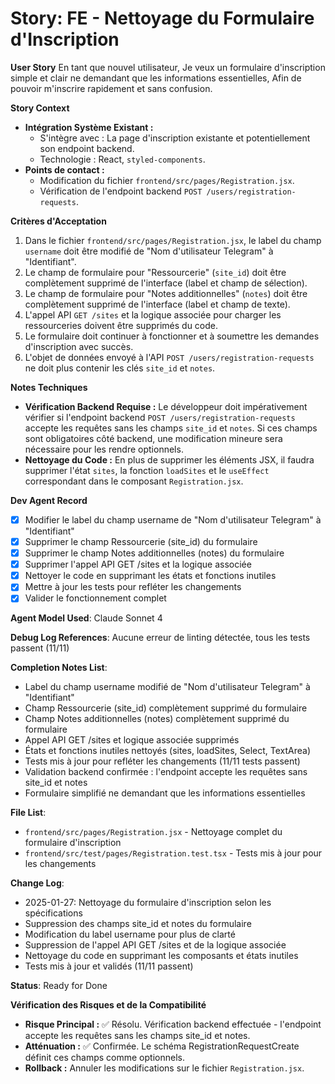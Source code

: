# Story: FE - Nettoyage du Formulaire d'Inscription

**User Story**
En tant que nouvel utilisateur,
Je veux un formulaire d'inscription simple et clair ne demandant que les informations essentielles,
Afin de pouvoir m'inscrire rapidement et sans confusion.

**Story Context**

*   **Intégration Système Existant :**
    *   S'intègre avec : La page d'inscription existante et potentiellement son endpoint backend.
    *   Technologie : React, `styled-components`.
*   **Points de contact :**
    *   Modification du fichier `frontend/src/pages/Registration.jsx`.
    *   Vérification de l'endpoint backend `POST /users/registration-requests`.

**Critères d'Acceptation**

1.  Dans le fichier `frontend/src/pages/Registration.jsx`, le label du champ `username` doit être modifié de "Nom d'utilisateur Telegram" à "Identifiant".
2.  Le champ de formulaire pour "Ressourcerie" (`site_id`) doit être complètement supprimé de l'interface (label et champ de sélection).
3.  Le champ de formulaire pour "Notes additionnelles" (`notes`) doit être complètement supprimé de l'interface (label et champ de texte).
4.  L'appel API `GET /sites` et la logique associée pour charger les ressourceries doivent être supprimés du code.
5.  Le formulaire doit continuer à fonctionner et à soumettre les demandes d'inscription avec succès.
6.  L'objet de données envoyé à l'API `POST /users/registration-requests` ne doit plus contenir les clés `site_id` et `notes`.

**Notes Techniques**

*   **Vérification Backend Requise :** Le développeur doit impérativement vérifier si l'endpoint backend `POST /users/registration-requests` accepte les requêtes sans les champs `site_id` et `notes`. Si ces champs sont obligatoires côté backend, une modification mineure sera nécessaire pour les rendre optionnels.
*   **Nettoyage du Code :** En plus de supprimer les éléments JSX, il faudra supprimer l'état `sites`, la fonction `loadSites` et le `useEffect` correspondant dans le composant `Registration.jsx`.

**Dev Agent Record**

- [x] Modifier le label du champ username de "Nom d'utilisateur Telegram" à "Identifiant"
- [x] Supprimer le champ Ressourcerie (site_id) du formulaire
- [x] Supprimer le champ Notes additionnelles (notes) du formulaire
- [x] Supprimer l'appel API GET /sites et la logique associée
- [x] Nettoyer le code en supprimant les états et fonctions inutiles
- [x] Mettre à jour les tests pour refléter les changements
- [x] Valider le fonctionnement complet

**Agent Model Used**: Claude Sonnet 4

**Debug Log References**: Aucune erreur de linting détectée, tous les tests passent (11/11)

**Completion Notes List**:
- Label du champ username modifié de "Nom d'utilisateur Telegram" à "Identifiant"
- Champ Ressourcerie (site_id) complètement supprimé du formulaire
- Champ Notes additionnelles (notes) complètement supprimé du formulaire
- Appel API GET /sites et logique associée supprimés
- États et fonctions inutiles nettoyés (sites, loadSites, Select, TextArea)
- Tests mis à jour pour refléter les changements (11/11 tests passent)
- Validation backend confirmée : l'endpoint accepte les requêtes sans site_id et notes
- Formulaire simplifié ne demandant que les informations essentielles

**File List**:
- `frontend/src/pages/Registration.jsx` - Nettoyage complet du formulaire d'inscription
- `frontend/src/test/pages/Registration.test.tsx` - Tests mis à jour pour les changements

**Change Log**:
- 2025-01-27: Nettoyage du formulaire d'inscription selon les spécifications
- Suppression des champs site_id et notes du formulaire
- Modification du label username pour plus de clarté
- Suppression de l'appel API GET /sites et de la logique associée
- Nettoyage du code en supprimant les composants et états inutiles
- Tests mis à jour et validés (11/11 passent)

**Status**: Ready for Done

**Vérification des Risques et de la Compatibilité**

*   **Risque Principal :** ✅ Résolu. Vérification backend effectuée - l'endpoint accepte les requêtes sans les champs site_id et notes.
*   **Atténuation :** ✅ Confirmée. Le schéma RegistrationRequestCreate définit ces champs comme optionnels.
*   **Rollback :** Annuler les modifications sur le fichier `Registration.jsx`.
